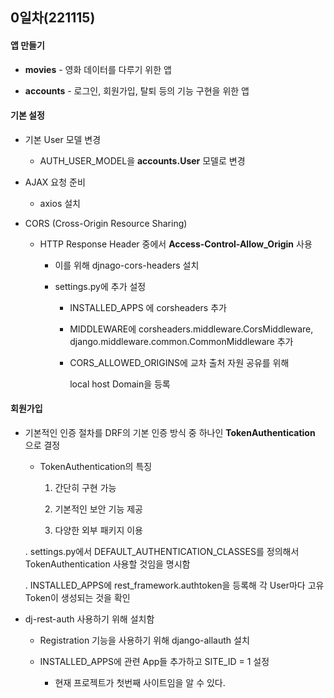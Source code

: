 ## 0일차(221115)

#### 앱 만들기

- **movies** - 영화 데이터를 다루기 위한 앱

- **accounts** - 로그인, 회원가입, 탈퇴 등의 기능 구현을 위한 앱

#### 기본 설정

- 기본 User 모델 변경
  
  - AUTH_USER_MODEL을 **accounts.User** 모델로 변경

- AJAX 요청 준비
  
  - axios 설치

- CORS (Cross-Origin Resource Sharing)
  
  - HTTP Response Header 중에서 **Access-Control-Allow_Origin** 사용
    
    - 이를 위해 djnago-cors-headers 설치
    
    - settings.py에 추가 설정
      
      - INSTALLED_APPS 에 corsheaders 추가
      
      - MIDDLEWARE에 corsheaders.middleware.CorsMiddleware, django.middleware.common.CommonMiddleware 추가
      
      - CORS_ALLOWED_ORIGINS에 교차 출처 자원 공유를 위해
        
        local host Domain을 등록

#### 회원가입

- 기본적인 인증 절차를 DRF의 기본 인증 방식 중 하나인 **TokenAuthentication** 으로 결정
  
  - TokenAuthentication의 특징
    
    1. 간단히 구현 가능
    
    2. 기본적인 보안 기능 제공
    
    3. 다양한 외부 패키지 이용
  
  . settings.py에서 DEFAULT_AUTHENTICATION_CLASSES를 정의해서 TokenAuthentication 사용할 것임을 명시함
  
  . INSTALLED_APPS에 rest_framework.authtoken을 등록해 각 User마다 고유 Token이 생성되는 것을 확인

- dj-rest-auth 사용하기 위해 설치함
  
  - Registration 기능을 사용하기 위해 django-allauth 설치
  
  - INSTALLED_APPS에 관련 App들 추가하고 SITE_ID = 1 설정
    
    - 현재 프로젝트가 첫번째 사이트임을 알 수 있다.
